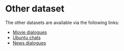 # Other dataset

The other datasets are available via the following links:

- [Movie dialogues](https://drive.google.com/drive/folders/1vi9HAJ2_NZ_n8JL9igAu-eDAFr-kjxsD?usp=sharing) 
- [Ubuntu chats](http://jkk.name/irc-disentanglement/)
- [News dialogues](https://files.pushshift.io/reddit/)